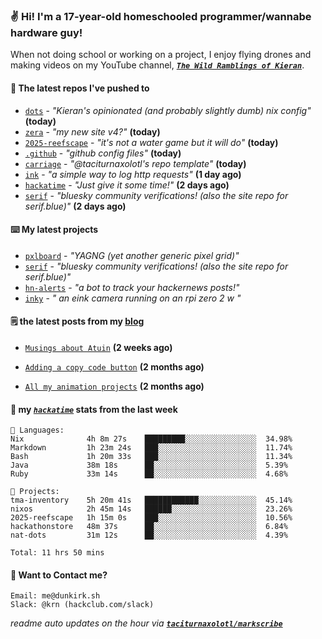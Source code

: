 ### ✌️ Hi! I'm a 17-year-old homeschooled programmer/wannabe hardware guy!

When not doing school or working on a project, I enjoy flying drones and making videos on my YouTube channel, [**_`The Wild Ramblings of Kieran`_**](https://youtube.com/@kieran.rambles).

#### 👷 The latest repos I've pushed to

- [`dots`](https://github.com/taciturnaxolotl/dots) - _"Kieran's opinionated (and probably slightly dumb) nix config"_ **(today)**
- [`zera`](https://github.com/taciturnaxolotl/zera) - _"my new site v4?"_ **(today)**
- [`2025-reefscape`](https://github.com/df1317/2025-reefscape) - _"it's not a water game but it will do"_ **(today)**
- [`.github`](https://github.com/taciturnaxolotl/.github) - _"github config files"_ **(today)**
- [`carriage`](https://github.com/taciturnaxolotl/carriage) - _"@taciturnaxolotl's repo template"_ **(today)**
- [`ink`](https://github.com/taciturnaxolotl/ink) - _"a simple way to log http requests"_ **(1 day ago)**
- [`hackatime`](https://github.com/hackclub/hackatime) - _"Just give it some time!"_ **(2 days ago)**
- [`serif`](https://github.com/taciturnaxolotl/serif) - _"bluesky community verifications! (also the site repo for serif.blue)"_ **(2 days ago)**

#### ⌨️ My latest projects

- [`pxlboard`](https://github.com/taciturnaxolotl/pxlboard) - _"YAGNG (yet another generic pixel grid)"_
- [`serif`](https://github.com/taciturnaxolotl/serif) - _"bluesky community verifications! (also the site repo for serif.blue)"_
- [`hn-alerts`](https://github.com/taciturnaxolotl/hn-alerts) - _"a bot to track your hackernews posts!"_
- [`inky`](https://github.com/taciturnaxolotl/inky) - _" an eink camera running on an rpi zero 2 w "_

#### 🗒️ the latest posts from my [blog](https://dunkirk.sh)

- [`Musings about Atuin`](https://dunkirk.sh/blog/atuin/) **(2 weeks ago)**

- [`Adding a copy code button`](https://dunkirk.sh/blog/adding-a-copy-button/) **(2 months ago)**

- [`All my animation projects`](https://dunkirk.sh/blog/my-animations/) **(2 months ago)**



#### 📡 my [_`hackatime`_](https://waka.hackclub.com) stats from the last week

```text
💾 Languages:
Nix              4h 8m 27s    █████████░░░░░░░░░░░░░░░░  34.98%
Markdown         1h 23m 24s   ███░░░░░░░░░░░░░░░░░░░░░░  11.74%
Bash             1h 20m 33s   ███░░░░░░░░░░░░░░░░░░░░░░  11.34%
Java             38m 18s      ██░░░░░░░░░░░░░░░░░░░░░░░  5.39%
Ruby             33m 14s      ██░░░░░░░░░░░░░░░░░░░░░░░  4.68%

💼 Projects:
tma-inventory    5h 20m 41s   ████████████░░░░░░░░░░░░░  45.14%
nixos            2h 45m 14s   ██████░░░░░░░░░░░░░░░░░░░  23.26%
2025-reefscape   1h 15m 0s    ███░░░░░░░░░░░░░░░░░░░░░░  10.56%
hackathonstore   48m 37s      ██░░░░░░░░░░░░░░░░░░░░░░░  6.84%
nat-dots         31m 12s      ██░░░░░░░░░░░░░░░░░░░░░░░  4.39%

Total: 11 hrs 50 mins
```

#### 📮 Want to Contact me?

```text
Email: me@dunkirk.sh
Slack: @krn (hackclub.com/slack)
```

_readme auto updates on the hour via [**`taciturnaxolotl/markscribe`**](https://github.com/taciturnaxolotl/markscribe)_
